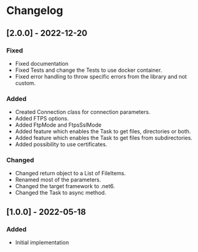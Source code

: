 # Changelog

## [2.0.0] - 2022-12-20
### Fixed
- Fixed documentation
- Fixed Tests and change the Tests to use docker container.
- Fixed error handling to throw specific errors from the library and not custom.

### Added
- Created Connection class for connection parameters.
- Added FTPS options.
- Added FtpMode and FtpsSslMode
- Added feature which enables the Task to get files, directories or both.
- Added feature which enables the Task to get files from subdirectories.
- Added possibility to use certificates.

### Changed
- Changed return object to a List of FileItems.
- Renamed most of the parameters.
- Changed the target framework to .net6.
- Changed the Task to async method.

## [1.0.0] - 2022-05-18
### Added
- Initial implementation